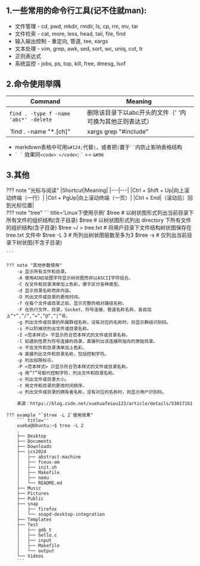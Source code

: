 ## 1.一些常用的命令行工具(记不住就man): 

- 文件管理 - cd, pwd, mkdir, rmdir, ls, cp, rm, mv, tar
- 文件检索 - cat, more, less, head, tail, file, find
- 输入输出控制 - 重定向, 管道, tee, xargs
- 文本处理 - vim, grep, awk, sed, sort, wc, uniq, cut, tr
- 正则表达式
- 系统监控 - jobs, ps, top, kill, free, dmesg, lsof

## 2.命令使用举隅  
|Command|Meaning|
|---|---|
|`find . -type f -name 'abc*' -delete`|删除该目录下以abc开头的文件（' '内可换为其他正则表达式）|
|`find . -name "*.[ch]" | xargs grep "#include" | sort | uniq`|列出一个C语言项目中所有被包含过的头文件|

- markdown表格中可用`&#124;`代替`|`，或者把`|`置于<code>&#96;&#96;</code>内防止影响表格结构
- <code>&#96; &#96;</code> 效果同`<code> </code>`; <code>&#96;</code> == `&#96`
## 3.其他
??? note "光标与阅读"
    |Shortcut|Meaning|
    |---|---|
    |Ctrl + Shift + Up|向上滚动终端（一行）|
    |Ctrl + PgUp|向上滚动终端（一页）|
    |Ctrl + End|（滚动后）回到光标位置|  
??? note "tree"
    ``` title='Linux下使用示例'
    $tree                   # 以树状图形式列出当前目录下所有文件的组织结构(含子目录)
    $tree <directory>       # 以树状图形式列出 directory 下所有文件的组织结构(含子目录)
    $tree ~/ > tree.txt     # 将用户目录下文件结构树状图保存在 tree.txt 文件中
    $tree -L 3              # 所列出树状图层数至多为3
    $tree -x                # 仅列出当前目录下树状图(不含子目录)

    ```

    ??? note "其他参数使用"
        -a 显示所有文件和目录。  
        -A 使用ASNI绘图字符显示树状图而非以ASCII字符组合。  
        -C 在文件和目录清单加上色彩，便于区分各种类型。  
        -d 显示目录名称而非内容。  
        -D 列出文件或目录的更改时间。  
        -f 在每个文件或目录之前，显示完整的相对路径名称。  
        -F 在执行文件，目录，Socket，符号连接，管道名称名称，各自加上”*”,”/”,”=”,”@”,”|”号。  
        -g 列出文件或目录的所属群组名称，没有对应的名称时，则显示群组识别码。  
        -i 不以阶梯状列出文件或目录名称。  
        -I <范本样式> 不显示符合范本样式的文件或目录名称。  
        -l 如遇到性质为符号连接的目录，直接列出该连接所指向的原始目录。  
        -n 不在文件和目录清单加上色彩。  
        -N 直接列出文件和目录名称，包括控制字符。  
        -p 列出权限标示。  
        -P <范本样式> 只显示符合范本样式的文件或目录名称。  
        -q 用”?”号取代控制字符，列出文件和目录名称。  
        -s 列出文件或目录大小。  
        -t 用文件和目录的更改时间排序。  
        -u 列出文件或目录的拥有者名称，没有对应的名称时，则显示用户识别码。 

        来源：https://blog.csdn.net/xuehuafeiwu123/article/details/53817161 

    ??? example "`$tree -L 2`使用效果"
        ``` title=''
        xueba@Ubuntu:~$ tree -L 2
        .
        ├── Desktop
        ├── Documents
        ├── Downloads
        ├── ics2024
        │   ├── abstract-machine
        │   ├── fceux-am
        │   ├── init.sh
        │   ├── Makefile
        │   ├── nemu
        │   └── README.md
        ├── Music
        ├── Pictures
        ├── Public
        ├── snap
        │   ├── firefox
        │   └── snapd-desktop-integration
        ├── Templates
        ├── Test
        │   ├── gdb_t
        │   ├── hello.c
        │   ├── input
        │   ├── Makefile
        │   └── output
        └── Videos
        ```
<br><br><br><br><br><br><br><br><br><br><br><br><br><br><br><br><br><br><br><br>
